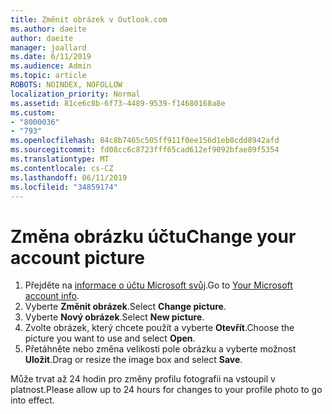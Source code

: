```yaml
---
title: Změnit obrázek v Outlook.com
ms.author: daeite
author: daeite
manager: joallard
ms.date: 6/11/2019
ms.audience: Admin
ms.topic: article
ROBOTS: NOINDEX, NOFOLLOW
localization_priority: Normal
ms.assetid: 81ce6c8b-6f73-4489-9539-f14680168a8e
ms.custom:
- "8000036"
- "793"
ms.openlocfilehash: 84c8b7465c505ff911f0ee156d1eb0cdd8942afd
ms.sourcegitcommit: fd08cc6c8723fff65cad612ef9092bfae89f5354
ms.translationtype: MT
ms.contentlocale: cs-CZ
ms.lasthandoff: 06/11/2019
ms.locfileid: "34859174"
---
```

# <a name="change-your-account-picture"></a><span data-ttu-id="86622-102">Změna obrázku účtu</span><span class="sxs-lookup"><span data-stu-id="86622-102">Change your account picture</span></span>

1. <span data-ttu-id="86622-103">Přejděte na [informace o účtu Microsoft svůj](https://go.microsoft.com/fwlink/p/?linkid=860841).</span><span class="sxs-lookup"><span data-stu-id="86622-103">Go to [Your Microsoft account info](https://go.microsoft.com/fwlink/p/?linkid=860841).</span></span>
2. <span data-ttu-id="86622-104">Vyberte **Změnit obrázek**.</span><span class="sxs-lookup"><span data-stu-id="86622-104">Select **Change picture**.</span></span>
3. <span data-ttu-id="86622-105">Vyberte **Nový obrázek**.</span><span class="sxs-lookup"><span data-stu-id="86622-105">Select **New picture**.</span></span>
4. <span data-ttu-id="86622-106">Zvolte obrázek, který chcete použít a vyberte **Otevřít**.</span><span class="sxs-lookup"><span data-stu-id="86622-106">Choose the picture you want to use and select **Open**.</span></span>
5. <span data-ttu-id="86622-107">Přetáhněte nebo změna velikosti pole obrázku a vyberte možnost **Uložit**.</span><span class="sxs-lookup"><span data-stu-id="86622-107">Drag or resize the image box and select **Save**.</span></span>

<span data-ttu-id="86622-108">Může trvat až 24 hodin pro změny profilu fotografii na vstoupil v platnost.</span><span class="sxs-lookup"><span data-stu-id="86622-108">Please allow up to 24 hours for changes to your profile photo to go into effect.</span></span>